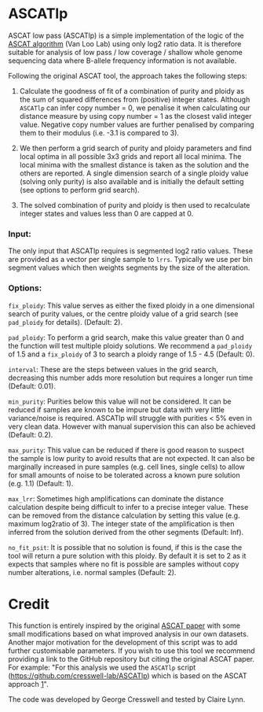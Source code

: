 # ASCATlp

ASCAT low pass (ASCATlp) is a simple implementation of the logic of the [ASCAT algorithm](https://github.com/VanLoo-lab/ascat) (Van Loo Lab) using only log2 ratio data. It is therefore suitable for analysis of low pass / low coverage / shallow whole genome sequencing data where B-allele frequency information is not available.

Following the original ASCAT tool, the approach takes the following steps:

1) Calculate the goodness of fit of a combination of purity and ploidy as the sum of squared differences from (positive) integer states. Although `ASCATlp` can infer copy number = 0, we penalise it when calculating our distance measure by using copy number = 1 as the closest valid integer value. Negative copy number values are further penalised by comparing them to their modulus (i.e. -3.1 is compared to 3).

2) We then perform a grid search of purity and ploidy parameters and find local optima in all possible 3x3 grids and report all local minima. The local minima with the smallest distance is taken as the solution and the others are reported. A single dimension search of a single ploidy value (solving only purity) is also available and is initially the default setting (see options to perform grid search).

3) The solved combination of purity and ploidy is then used to recalculate integer states and values less than 0 are capped at 0.

### Input:

The only input that ASCATlp requires is segmented log2 ratio values. These are provided as a vector per single sample to `lrrs`. Typically we use per bin segment values which then weights segments by the size of the alteration.

### Options:

`fix_ploidy`: This value serves as either the fixed ploidy in a one dimensional search of purity values, or the centre ploidy value of a grid search (see `pad_ploidy` for details). (Default: 2).

`pad_ploidy`: To perform a grid search, make this value greater than 0 and the function will test multiple ploidy solutions. We recommend a `pad_ploidy` of 1.5 and a `fix_ploidy` of 3 to search a ploidy range of 1.5 - 4.5 (Default: 0).

`interval`: These are the steps between values in the grid search, decreasing this number adds more resolution but requires a longer run time (Default: 0.01).

`min_purity`: Purities below this value will not be considered. It can be reduced if samples are known to be impure but data with very little variance/noise is required. ASCATlp will struggle with purities < 5% even in very clean data. However with manual supervision this can also be achieved (Default: 0.2).

`max_purity`: This value can be reduced if there is good reason to suspect the sample is low purity to avoid results that are not expected. It can also be marginally increased in pure samples (e.g. cell lines, single cells) to allow for small amounts of noise to be tolerated across a known pure solution (e.g. 1.1) (Default: 1).

`max_lrr`: Sometimes high amplifications can dominate the distance calculation despite being difficult to infer to a precise integer value. These can be removed from the distance calculation by setting this value (e.g. maximum log2ratio of 3). The integer state of the amplification is then inferred from the solution derived from the other segments (Default: Inf).

`no_fit_psit`: It is possible that no solution is found, if this is the case the tool will return a pure solution with this ploidy. By default it is set to 2 as it expects that samples where no fit is possible are samples without copy number alterations, i.e. normal samples (Default: 2).

# Credit

This function is entirely inspired by the original [ASCAT paper](https://pubmed.ncbi.nlm.nih.gov/20837533/) with some small modifications based on what improved analysis in our own datasets. Another major motivation for the development of this script was to add further customisable parameters. If you wish to use this tool we recommend providing a link to the GitHub repository but citing the original ASCAT paper. For example: "For this analysis we used the `ASCATlp` script (https://github.com/cresswell-lab/ASCATlp) which is based on the ASCAT approach [1](https://pubmed.ncbi.nlm.nih.gov/20837533/)".

The code was developed by George Cresswell and tested by Claire Lynn.
